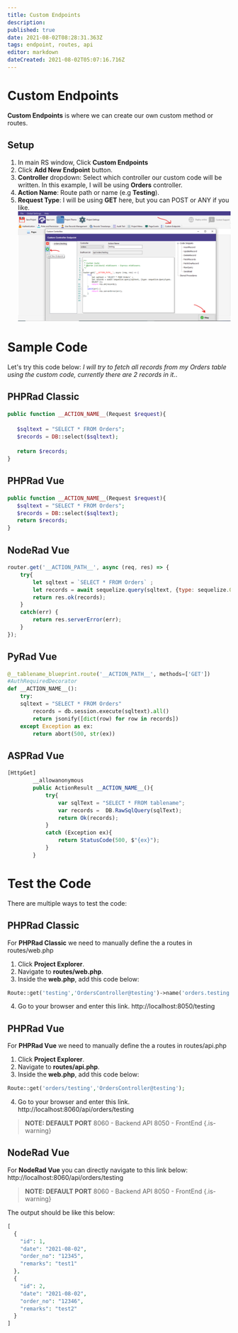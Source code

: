 ```yaml
---
title: Custom Endpoints
description: 
published: true
date: 2021-08-02T08:28:31.363Z
tags: endpoint, routes, api
editor: markdown
dateCreated: 2021-08-02T05:07:16.716Z
---
```


# Custom Endpoints
**Custom Endpoints** is where we can create our own custom method or routes.

## Setup
1. In main RS window, Click **Custom Endpoints**
2. Click **Add New Endpoint** button.
3. **Controller** dropdown: Select which controller our custom code will be written. In this example, I will be using **Orders** controller.
4. **Action Name**: Route path or name (e.g **Testing**).
5. **Request Type**: I will be using **GET** here, but you can POST or ANY if you like.
![1.png](/custom-code/endpoints/1.png)

# Sample Code
Let's try this code below: 
*I will try to fetch all records from my Orders table using the custom code, currently there are 2 records in it.*.

## PHPRad Classic
```php
public function __ACTION_NAME__(Request $request){
        
   $sqltext = "SELECT * FROM Orders";
   $records = DB::select($sqltext);
        
   return $records;
}
```

## PHPRad Vue
```php
public function __ACTION_NAME__(Request $request){
   $sqltext = "SELECT * FROM Orders";
   $records = DB::select($sqltext);
   return $records;
}
```

## NodeRad Vue
```js
router.get('__ACTION_PATH__', async (req, res) => {  
    try{
        let sqltext = `SELECT * FROM Orders` ;
        let records = await sequelize.query(sqltext, {type: sequelize.QueryTypes.SELECT });
        return res.ok(records);
    }
    catch(err) {
        return res.serverError(err);
    }
});
```

## PyRad Vue
```py
@__tablename_blueprint.route('__ACTION_PATH__', methods=['GET'])
#AuthRequiredDecorator
def __ACTION_NAME__():
    try:
    sqltext = "SELECT * FROM Orders"
        records = db.session.execute(sqltext).all()
        return jsonify([dict(row) for row in records])
    except Exception as ex:
        return abort(500, str(ex))
```
## ASPRad Vue
```js
[HttpGet]
        __allowanonymous
        public ActionResult __ACTION_NAME__(){
            try{
                var sqlText = "SELECT * FROM tablename";
                var records =  DB.RawSqlQuery(sqlText);
                return Ok(records);
            }
            catch (Exception ex){
                return StatusCode(500, $"{ex}");
            }
        }
```


# Test the Code
There are multiple ways to test the code:
## PHPRad Classic
For **PHPRad Classic** we need to manually define the a routes in routes/web.php
1. Click **Project Explorer**.
2. Navigate to **routes/web.php**.
3. Inside the **web.php**, add this code below:
```php
Route::get('testing','OrdersController@testing')->name('orders.testing');
```
4. Go to your browser and enter this link. http://localhost:8050/testing 

## PHPRad Vue
For **PHPRad Vue** we need to manually define the a routes in routes/api.php
1. Click **Project Explorer**.
2. Navigate to **routes/api.php**.
3. Inside the **web.php**, add this code below:
```php
Route::get('orders/testing','OrdersController@testing');
```
4. Go to your browser and enter this link. http://localhost:8060/api/orders/testing 
> **NOTE: DEFAULT PORT**
> 8060 - Backend API
> 8050 - FrontEnd
{.is-warning}

## NodeRad Vue
For **NodeRad Vue** you can directly navigate to this link below:
http://localhost:8060/api/orders/testing

> **NOTE: DEFAULT PORT**
> 8060 - Backend API
> 8050 - FrontEnd
{.is-warning}


The output should be like this below:

```php
[
  {
    "id": 1,
    "date": "2021-08-02",
    "order_no": "12345",
    "remarks": "test1"
  },
  {
    "id": 2,
    "date": "2021-08-02",
    "order_no": "12346",
    "remarks": "test2"
  }
]
```